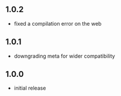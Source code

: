 ## 1.0.2

- fixed a compilation error on the web

## 1.0.1

- downgrading meta for wider compatibility

## 1.0.0

- initial release
